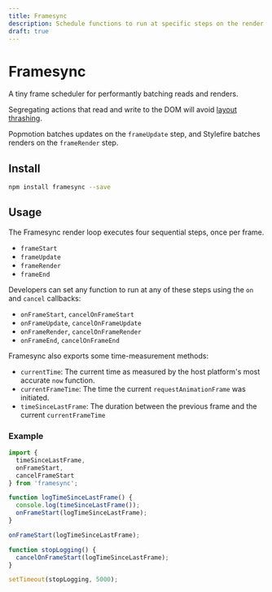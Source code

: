 ```yaml
---
title: Framesync
description: Schedule functions to run at specific steps on the render loop.
draft: true
---
```


# Framesync

A tiny frame scheduler for performantly batching reads and renders.

Segregating actions that read and write to the DOM will avoid [layout thrashing](https://developers.google.com/web/fundamentals/performance/rendering/avoid-large-complex-layouts-and-layout-thrashing).

Popmotion batches updates on the `frameUpdate` step, and Stylefire batches renders on the `frameRender` step.

## Install

```bash
npm install framesync --save
```

## Usage

The Framesync render loop executes four sequential steps, once per frame.

- `frameStart`
- `frameUpdate`
- `frameRender`
- `frameEnd`

Developers can set any function to run at any of these steps using the `on` and `cancel` callbacks:

- `onFrameStart`, `cancelOnFrameStart`
- `onFrameUpdate`, `cancelOnFrameUpdate`
- `onFrameRender`, `cancelOnFrameRender`
- `onFrameEnd`, `cancelOnFrameEnd`

Framesync also exports some time-measurement methods:
- `currentTime`: The current time as measured by the host platform's most accurate `now` function.
- `currentFrameTime`: The time the current `requestAnimationFrame` was initiated.
- `timeSinceLastFrame`: The duration between the previous frame and the current `currentFrameTime`

### Example

```javascript
import {
  timeSinceLastFrame,
  onFrameStart,
  cancelFrameStart
} from 'framesync';

function logTimeSinceLastFrame() {
  console.log(timeSinceLastFrame());
  onFrameStart(logTimeSinceLastFrame);
}

onFrameStart(logTimeSinceLastFrame);

function stopLogging() {
  cancelOnFrameStart(logTimeSinceLastFrame);
}

setTimeout(stopLogging, 5000);
```